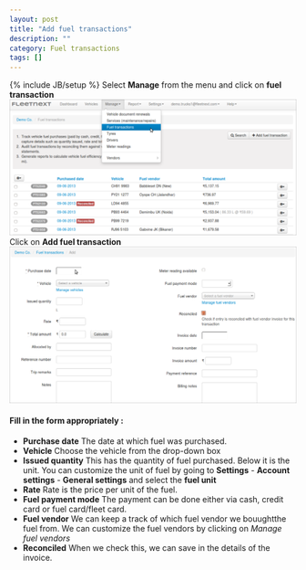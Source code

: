 ```yaml
---
layout: post
title: "Add fuel transactions"
description: ""
category: Fuel transactions
tags: []
---
```

{% include JB/setup %}
Select **Manage** from the menu and click on **fuel transaction**  
![Selecting 'Fuel transactions'](/assets/images/tb/fueltra_01.png)    
Click on **Add fuel transaction**
![transaction details](/assets/images/tb/fueltra_02.png)
#### Fill in the form appropriately : ###
* **Purchase date** The date at which fuel was purchased.
* **Vehicle** Choose the vehicle from the drop-down box
* **Issued quantity** This has the quantity of fuel purchased. Below it is the unit. You can customize the unit of fuel by going to  **Settings** - **Account settings** - **General settings** and select the **fuel unit**
* **Rate** Rate is the price per unit of the fuel.
* **Fuel payment mode** The payment can be done either via cash, credit card or fuel card/fleet card.
* **Fuel vendor** We can keep a track of which fuel vendor we bouughtthe fuel from. We can customize the fuel vendors by clicking on *Manage fuel vendors*
* **Reconciled** When we check this, we can save in the details of the invoice.  





